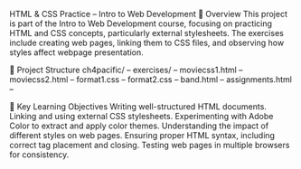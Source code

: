 HTML & CSS Practice – Intro to Web Development
📌 Overview
This project is part of the Intro to Web Development course, focusing on practicing HTML and CSS concepts, particularly external stylesheets. The exercises include creating web pages, linking them to CSS files, and observing how styles affect webpage presentation.

📁 Project Structure
ch4pacific/ – 
exercises/ – 
moviecss1.html – 
moviecss2.html – 
format1.css – 
format2.css – 
band.html – 
assignments.html – 

🎯 Key Learning Objectives
Writing well-structured HTML documents.
Linking and using external CSS stylesheets.
Experimenting with Adobe Color to extract and apply color themes.
Understanding the impact of different styles on web pages.
Ensuring proper HTML syntax, including correct tag placement and closing.
Testing web pages in multiple browsers for consistency.

